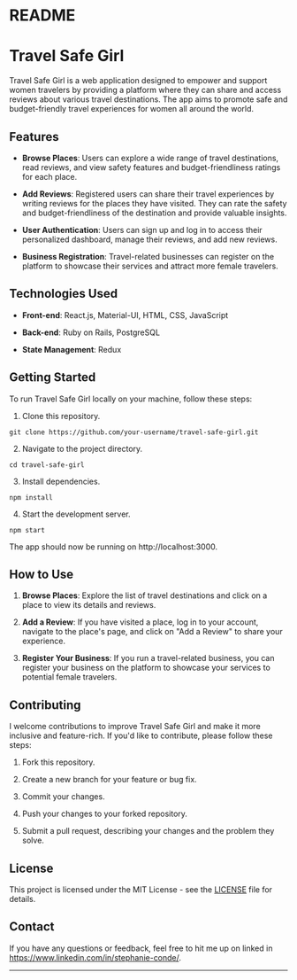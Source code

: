 # README

# Travel Safe Girl

Travel Safe Girl is a web application designed to empower and support women travelers by providing a platform where they can share and access reviews about various travel destinations. The app aims to promote safe and budget-friendly travel experiences for women all around the world.

## Features

- **Browse Places**: Users can explore a wide range of travel destinations, read reviews, and view safety features and budget-friendliness ratings for each place.

- **Add Reviews**: Registered users can share their travel experiences by writing reviews for the places they have visited. They can rate the safety and budget-friendliness of the destination and provide valuable insights.

- **User Authentication**: Users can sign up and log in to access their personalized dashboard, manage their reviews, and add new reviews.

- **Business Registration**: Travel-related businesses can register on the platform to showcase their services and attract more female travelers.

## Technologies Used

- **Front-end**: React.js, Material-UI, HTML, CSS, JavaScript

- **Back-end**: Ruby on Rails, PostgreSQL

- **State Management**: Redux

## Getting Started

To run Travel Safe Girl locally on your machine, follow these steps:

1. Clone this repository.

```
git clone https://github.com/your-username/travel-safe-girl.git
```

2. Navigate to the project directory.

```
cd travel-safe-girl
```

3. Install dependencies.

```
npm install
```

4. Start the development server.

```
npm start
```

The app should now be running on http://localhost:3000.

## How to Use

1. **Browse Places**: Explore the list of travel destinations and click on a place to view its details and reviews.

2. **Add a Review**: If you have visited a place, log in to your account, navigate to the place's page, and click on "Add a Review" to share your experience.

3. **Register Your Business**: If you run a travel-related business, you can register your business on the platform to showcase your services to potential female travelers.

## Contributing

I welcome contributions to improve Travel Safe Girl and make it more inclusive and feature-rich. If you'd like to contribute, please follow these steps:

1. Fork this repository.

2. Create a new branch for your feature or bug fix.

3. Commit your changes.

4. Push your changes to your forked repository.

5. Submit a pull request, describing your changes and the problem they solve.

## License

This project is licensed under the MIT License - see the [LICENSE](LICENSE) file for details.

## Contact

If you have any questions or feedback, feel free to hit me up on linked in https://www.linkedin.com/in/stephanie-conde/.

---
